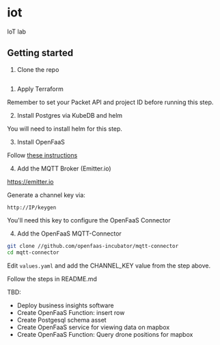 # iot

IoT lab

## Getting started

1) Clone the repo

```sh

```

1) Apply Terraform

Remember to set your Packet API and project ID before running this step.

2) Install Postgres via KubeDB and helm

You will need to install helm for this step.

3) Install OpenFaaS

Follow [these instructions](/openfaas/)

4) Add the MQTT Broker (Emitter.io)

https://emitter.io

Generate a channel key via:

```
http://IP/keygen
```

You'll need this key to configure the OpenFaaS Connector

4) Add the OpenFaaS MQTT-Connector

```sh
git clone //github.com/openfaas-incubator/mqtt-connector
cd mqtt-connector
```

Edit `values.yaml` and add the CHANNEL_KEY value from the step above.

Follow the steps in README.md

TBD:

* Deploy business insights software
* Create OpenFaaS Function: insert row
* Create Postgesql schema asset
* Create OpenFaaS service for viewing data on mapbox
* Create OpenFaaS Function: Query drone positions for mapbox
 